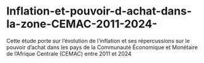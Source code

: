 # Inflation-et-pouvoir-d-achat-dans-la-zone-CEMAC-2011-2024-
Cette étude porte sur l’évolution de l’inflation et ses répercussions sur le pouvoir d’achat dans les pays de la Communauté Économique et Monétaire de l’Afrique Centrale (CEMAC) entre 2011 et 2024
